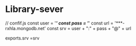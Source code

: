 # Library-sever

// confif.js
const user = '***'
const pass = '***'
const url = '***-rxhla.mongodb.net'
const srv = user + ":" + pass + "@" + url

exports.srv =srv

